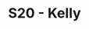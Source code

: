 ---
title: S20 - Kelly
color: Kelly
season: 20
photo: 
members: 
- Danny Hughes (Captain)
- Jim Connolly (QB)
- Tony Britford
- Cameron Burrell
- Paul Guequierre
- Jeff Matarese
- Marek Malysa
- Patrick McIntyre
- Jack Miles
- Matt Nelson
- Patrick Sheeran
- Matt Thorpe
- Joe Walker
---